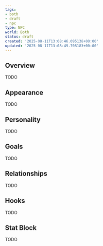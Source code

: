 ```yaml
---
tags:
- both
- draft
- npc
type: NPC
world: Both
status: draft
created: '2025-08-11T13:08:46.095138+00:00'
updated: '2025-08-11T13:08:49.708183+00:00'
---
```



## Overview

TODO
## Appearance

TODO
## Personality

TODO
## Goals

TODO
## Relationships

TODO
## Hooks

TODO
## Stat Block

TODO
